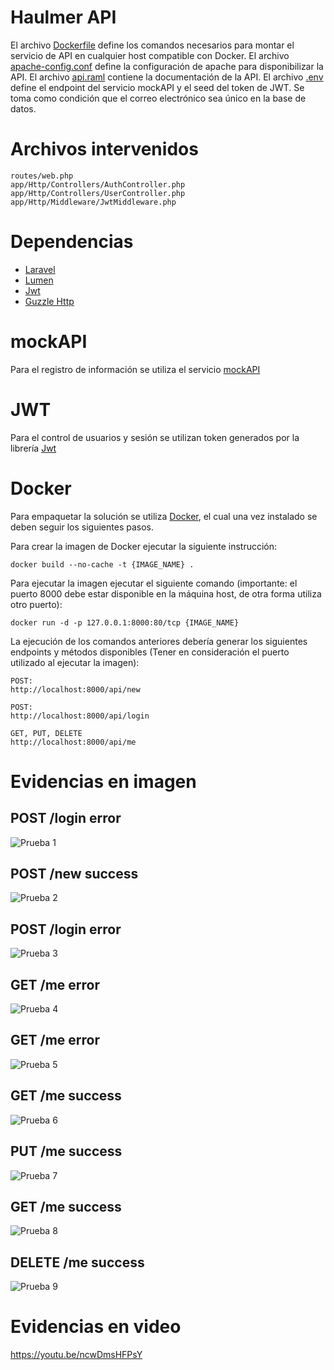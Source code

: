 # Haulmer API

El archivo [Dockerfile](Dockerfile) define los comandos necesarios para montar el servicio de API en cualquier host compatible con Docker.
El archivo [apache-config.conf](apache-config.conf) define la configuración de apache para disponibilizar la API.
El archivo [api.raml](api.raml) contiene la documentación de la API.
El archivo [.env](.env) define el endpoint del servicio mockAPI y el seed del token de JWT.
Se toma como condición que el correo electrónico sea único en la base de datos.


# Archivos intervenidos

```
routes/web.php
app/Http/Controllers/AuthController.php
app/Http/Controllers/UserController.php
app/Http/Middleware/JwtMiddleware.php
```

# Dependencias

- [Laravel](https://laravel.com/)
- [Lumen](https://lumen.laravel.com/)
- [Jwt](https://jwt.io/)
- [Guzzle Http](http://docs.guzzlephp.org/en/stable/)

# mockAPI

Para el registro de información se utiliza el servicio [mockAPI](https://www.mockapi.io/)

# JWT

Para el control de usuarios y sesión se utilizan token generados por la librería [Jwt](https://jwt.io/)

# Docker

Para empaquetar la solución se utiliza [Docker](https://www.docker.com/), el cual una vez instalado se deben seguir los siguientes pasos.

Para crear la imagen de Docker ejecutar la siguiente instrucción:

```
docker build --no-cache -t {IMAGE_NAME} .
```

Para ejecutar la imagen ejecutar el siguiente comando (importante: el puerto 8000 debe estar disponible en la máquina host, de otra forma utiliza otro puerto):

```
docker run -d -p 127.0.0.1:8000:80/tcp {IMAGE_NAME}
```

La ejecución de los comandos anteriores debería generar los siguientes endpoints y métodos disponibles (Tener en consideración el puerto utilizado al ejecutar la imagen):

```
POST:
http://localhost:8000/api/new

POST:
http://localhost:8000/api/login

GET, PUT, DELETE
http://localhost:8000/api/me

```

# Evidencias en imagen

## POST /login error

![Prueba 1](https://github.com/danielfuentesbusco/haulmer_api/raw/master/test/images/test_01.png "POST /login error")

## POST /new success

![Prueba 2](https://github.com/danielfuentesbusco/haulmer_api/raw/master/test/images/test_01.png "POST /new success")

## POST /login error

![Prueba 3](https://github.com/danielfuentesbusco/haulmer_api/raw/master/test/images/test_01.png "POST /login error")

## GET /me error

![Prueba 4](https://github.com/danielfuentesbusco/haulmer_api/raw/master/test/images/test_01.png "GET /me error")

## GET /me error

![Prueba 5](https://github.com/danielfuentesbusco/haulmer_api/raw/master/test/images/test_01.png "GET /me error")

## GET /me success

![Prueba 6](https://github.com/danielfuentesbusco/haulmer_api/raw/master/test/images/test_01.png "GET /me success")

## PUT /me success

![Prueba 7](https://github.com/danielfuentesbusco/haulmer_api/raw/master/test/images/test_01.png "PUT /me success")

## GET /me success

![Prueba 8](https://github.com/danielfuentesbusco/haulmer_api/raw/master/test/images/test_01.png "GET /me success")

## DELETE /me success

![Prueba 9](https://github.com/danielfuentesbusco/haulmer_api/raw/master/test/images/test_01.png "DELETE /me success")

# Evidencias en video

https://youtu.be/ncwDmsHFPsY